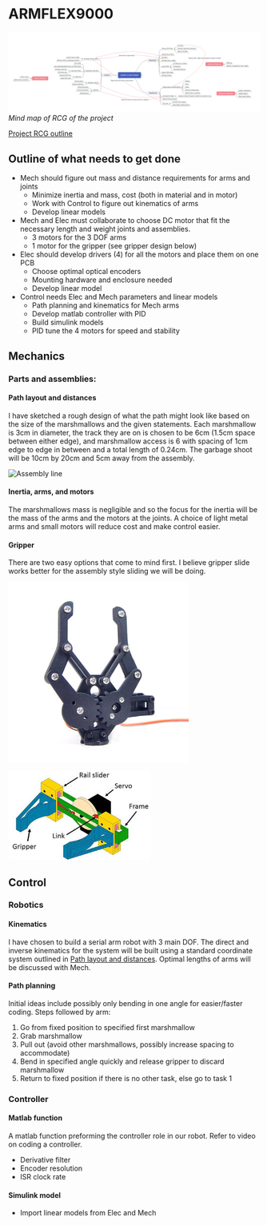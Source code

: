 # ARMFLEX9000

![](Mindmap.png)
*Mind map of RCG of the project*

[Project RCG outline](e391Proj2021.pdf)

## Outline of what needs to get done


- Mech should figure out mass and distance requirements for arms and joints
	- Minimize inertia and mass, cost (both in material and in motor)
	- Work with Control to figure out kinematics of arms
	- Develop linear models
- Mech and Elec must collaborate to choose DC motor that fit the necessary length and weight joints and assemblies.
	- 3 motors for the 3 DOF arms
	- 1 motor for the gripper (see gripper design below)
- Elec should develop drivers (4) for all the motors and place them on one PCB
	- Choose optimal optical encoders
	- Mounting hardware and enclosure needed
	- Develop linear model
- Control needs Elec and Mech parameters and linear models
	- Path planning and kinematics for Mech arms
	- Develop matlab controller with PID
	- Build simulink models
	- PID tune the 4 motors for speed and stability


## Mechanics

### Parts and assemblies:

#### Path layout and distances 

I have sketched a rough design of what the path might look like based on the size of the marshmallows and the given statements. Each marshmallow is 3cm in diameter, the track they are on is chosen to be 6cm (1.5cm space between either edge), and marshmallow access is 6 with spacing of 1cm edge to edge in between and a total length of 0.24cm. The garbage shoot will be 10cm by 20cm and 5cm away from the assembly.

![Assembly line](Assembly_Line.jpg)

#### Inertia, arms, and motors

The marshmallows mass is negligible and so the focus for the inertia will be the mass of the arms and the motors at the joints. A choice of light metal arms and small motors will reduce cost and make control easier.

#### Gripper

There are two easy options that come to mind first. I believe gripper slide works better for the assembly style sliding we will be doing.

![Gripper grab](Gripper_Rotate.jpg)

![Gripper slide](Gripper_Linear.jpeg)

## Control

### Robotics

#### Kinematics

I have chosen to build a serial arm robot with 3 main DOF. The direct and inverse kinematics for the system will be built using a standard coordinate system outlined in [Path layout and distances](#Path-layout-and-distances). Optimal lengths of arms will be discussed with Mech.

#### Path planning

Initial ideas include possibly only bending in one angle for easier/faster coding. Steps followed by arm:

1. Go from fixed position to specified first marshmallow
2. Grab marshmallow
3. Pull out (avoid other marshmallows, possibly increase spacing to accommodate)
4. Bend in specified angle quickly and release gripper to discard marshmallow
5. Return to fixed position if there is no other task, else go to task 1

### Controller

#### Matlab function

A matlab function preforming the controller role in our robot. Refer to video on coding a controller.

- Derivative filter
- Encoder resolution
- ISR clock rate


#### Simulink model

- Import linear models from Elec and Mech
